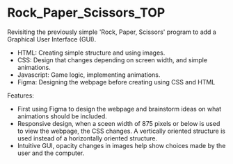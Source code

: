 # Rock_Paper_Scissors_TOP

Revisiting the previously simple 'Rock, Paper, Scissors' program to add a Graphical User Interface (GUI). 

- HTML: Creating simple structure and using images.
- CSS: Design that changes depending on screen width, and simple animations.
- Javascript: Game logic, implementing animations.
- Figma: Designing the webpage before creating using CSS and HTML

Features:
- First using Figma to design the webpage and brainstorm ideas on what animations should be included.
- Responsive design, when a sceen width of 875 pixels or below is used to view the webpage, the CSS changes. A vertically oriented structure is used instead of a horizontally oriented structure.
- Intuitive GUI, opacity changes in images help show choices made by the user and the computer.

